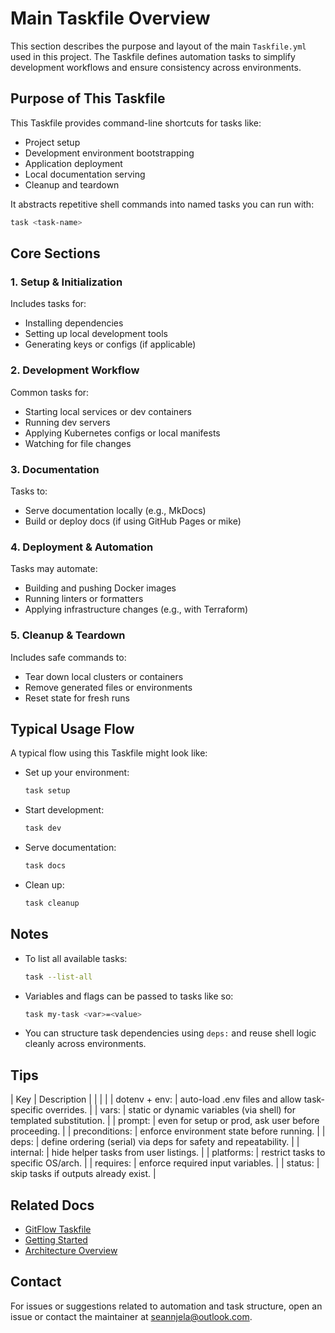 # Main Taskfile Overview

This section describes the purpose and layout of the main `Taskfile.yml` used in this project. The Taskfile defines automation tasks to simplify development workflows and ensure consistency across environments.

## Purpose of This Taskfile

This Taskfile provides command-line shortcuts for tasks like:

- Project setup
- Development environment bootstrapping
- Application deployment
- Local documentation serving
- Cleanup and teardown

It abstracts repetitive shell commands into named tasks you can run with:

```bash
task <task-name>
```

## Core Sections

### 1. **Setup & Initialization**

Includes tasks for:

* Installing dependencies
* Setting up local development tools
* Generating keys or configs (if applicable)

### 2. **Development Workflow**

Common tasks for:

* Starting local services or dev containers
* Running dev servers
* Applying Kubernetes configs or local manifests
* Watching for file changes

### 3. **Documentation**

Tasks to:

* Serve documentation locally (e.g., MkDocs)
* Build or deploy docs (if using GitHub Pages or mike)

### 4. **Deployment & Automation**

Tasks may automate:

* Building and pushing Docker images
* Running linters or formatters
* Applying infrastructure changes (e.g., with Terraform)

### 5. **Cleanup & Teardown**

Includes safe commands to:

* Tear down local clusters or containers
* Remove generated files or environments
* Reset state for fresh runs



## Typical Usage Flow

A typical flow using this Taskfile might look like:

* Set up your environment:

   ```bash
   task setup
   ```

* Start development:

   ```bash
   task dev
   ```

* Serve documentation:

   ```bash
   task docs
   ```

* Clean up:

   ```bash
   task cleanup
   ```

## Notes

* To list all available tasks:

  ```bash
  task --list-all
  ```

* Variables and flags can be passed to tasks like so:

  ```bash
  task my-task <var>=<value>
  ```

* You can structure task dependencies using `deps:` and reuse shell logic cleanly across environments.

## Tips

| Key | Description |
|  |  |
| dotenv + env: | auto-load .env files and allow task-specific overrides. |
| vars: | static or dynamic variables (via shell) for templated substitution. |
| prompt: | even for setup or prod, ask user before proceeding. |
| preconditions: | enforce environment state before running. |
| deps: | define ordering (serial) via deps for safety and repeatability. |
| internal: | hide helper tasks from user listings. |
| platforms: | restrict tasks to specific OS/arch. |
| requires: | enforce required input variables. |
| status: | skip tasks if outputs already exist. |

## Related Docs

* [GitFlow Taskfile](./2-gitflow-taskfile.md)
* [Getting Started](../../0-quickstart/1-getting-started.md)
* [Architecture Overview](../../1-architecture/0-overview.md)

## Contact

For issues or suggestions related to automation and task structure, open an issue or contact the maintainer at [seannjela@outlook.com](mailto:seannjela@outlook.com).
